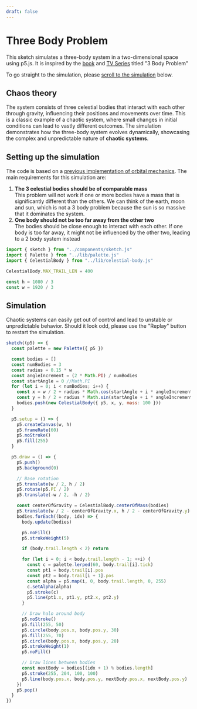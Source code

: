 ```yaml
---
draft: false
---
```


# Three Body Problem

This sketch simulates a three-body system in a two-dimensional space using p5.js. It is inspired by the [book](<https://en.wikipedia.org/wiki/The_Three-Body_Problem_(novel)>) and [TV Series](<https://en.wikipedia.org/wiki/3_Body_Problem_(TV_series)>) titled "3 Body Problem"

To go straight to the simulation, please [scroll to the simulation](#simulation) below.

## Chaos theory

The system consists of three celestial bodies that interact with each other through gravity, influencing their positions and movements over time. This is a classic example of a chaotic system, where small changes in initial conditions can lead to vastly different outcomes. The simulation demonstrates how the three-body system evolves dynamically, showcasing the complex and unpredictable nature of **chaotic systems**.

## Setting up the simulation

The code is based on a [previous implementation of orbital mechanics](/orbital-mechanics). The main requirements for this simulation are:

1. **The 3 celestial bodies should be of comparable mass** <br>
   This problem will not work if one or more bodies have a mass that is significantly different than the others. We can think of the earth, moon and sun, which is not a 3 body problem because the sun is so massive that it dominates the system.
2. **One body should not be too far away from the other two** <br>
   The bodies should be close enough to interact with each other. If one body is too far away, it might not be influenced by the other two, leading to a 2 body system instead

```js
import { sketch } from "../components/sketch.js"
import { Palette } from "../lib/palette.js"
import { CelestialBody } from "../lib/celestial-body.js"

CelestialBody.MAX_TRAIL_LEN = 400

const h = 1080 / 3
const w = 1920 / 3
```

## Simulation

<div id="simulation">

<div class="warning" label="Warning️">
  Chaotic systems can easily get out of control and lead to unstable or unpredictable behavior. Should it look odd, please use the "Replay" button to restart the simulation.
</div>

```js
sketch((p5) => {
  const palette = new Palette({ p5 })

  const bodies = []
  const numBodies = 3
  const radius = 0.15 * w
  const angleIncrement = (2 * Math.PI) / numBodies
  const startAngle = 0 //Math.PI
  for (let i = 0; i < numBodies; i++) {
    const x = w / 2 + radius * Math.cos(startAngle + i * angleIncrement)
    const y = h / 2 + radius * Math.sin(startAngle + i * angleIncrement)
    bodies.push(new CelestialBody({ p5, x, y, mass: 100 }))
  }

  p5.setup = () => {
    p5.createCanvas(w, h)
    p5.frameRate(60)
    p5.noStroke()
    p5.fill(255)
  }

  p5.draw = () => {
    p5.push()
    p5.background(0)

    // Base rotation
    p5.translate(w / 2, h / 2)
    p5.rotate(p5.PI / 2)
    p5.translate(-w / 2, -h / 2)

    const centerOfGravity = CelestialBody.centerOfMass(bodies)
    p5.translate(w / 2 - centerOfGravity.x, h / 2 - centerOfGravity.y)
    bodies.forEach((body, idx) => {
      body.update(bodies)

      p5.noFill()
      p5.strokeWeight(5)

      if (body.trail.length < 2) return

      for (let i = 0; i < body.trail.length - 1; ++i) {
        const c = palette.lerped(60, body.trail[i].tick)
        const pt1 = body.trail[i].pos
        const pt2 = body.trail[i + 1].pos
        const alpha = p5.map(i, 0, body.trail.length, 0, 255)
        c.setAlpha(alpha)
        p5.stroke(c)
        p5.line(pt1.x, pt1.y, pt2.x, pt2.y)
      }

      // Draw halo around body
      p5.noStroke()
      p5.fill(255, 50)
      p5.circle(body.pos.x, body.pos.y, 30)
      p5.fill(255, 70)
      p5.circle(body.pos.x, body.pos.y, 20)
      p5.strokeWeight(1)
      p5.noFill()

      // Draw lines between bodies
      const nextBody = bodies[(idx + 1) % bodies.length]
      p5.stroke(255, 204, 100, 100)
      p5.line(body.pos.x, body.pos.y, nextBody.pos.x, nextBody.pos.y)
    })
    p5.pop()
  }
})
```
